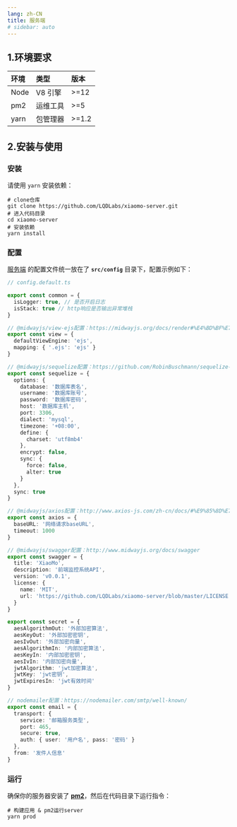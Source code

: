 ```yaml
---
lang: zh-CN
title: 服务端
# sidebar: auto
---
```


## 1.环境要求

| 环境 | 类型     | 版本  |
| :--- | :------- | :---- |
| Node | V8 引擎  | >=12  |
| pm2  | 运维工具 | >=5   |
| yarn | 包管理器 | >=1.2 |

## 2.安装与使用

### 安装

请使用 `yarn` 安装依赖：

```shell
# clone仓库
git clone https://github.com/LQDLabs/xiaomo-server.git
# 进入代码目录
cd xiaomo-server
# 安装依赖
yarn install
```

### 配置

[服务端](/xiaomo/server/) 的配置文件统一放在了 **`src/config`** 目录下，配置示例如下：

```typescript
// config.default.ts

export const common = {
  isLogger: true, // 是否开启日志
  isStack: true // http响应是否输出异常堆栈
}

// @midwayjs/view-ejs配置：https://midwayjs.org/docs/render#%E4%BD%BF%E7%94%A8-ejs
export const view = {
  defaultViewEngine: 'ejs',
  mapping: { '.ejs': 'ejs' }
}

// @midwayjs/sequelize配置：https://github.com/RobinBuschmann/sequelize-typescript
export const sequelize = {
  options: {
    database: '数据库表名',
    username: '数据库账号',
    password: '数据库密码',
    host: '数据库主机',
    port: 3306,
    dialect: 'mysql',
    timezone: '+08:00',
    define: {
      charset: 'utf8mb4'
    },
    encrypt: false,
    sync: {
      force: false,
      alter: true
    }
  },
  sync: true
}

// @midwayjs/axios配置：http://www.axios-js.com/zh-cn/docs/#%E9%85%8D%E7%BD%AE%E9%BB%98%E8%AE%A4%E5%80%BC
export const axios = {
  baseURL: '网络请求baseURL',
  timeout: 1000
}

// @midwayjs/swagger配置：http://www.midwayjs.org/docs/swagger
export const swagger = {
  title: 'XiaoMo',
  description: '前端监控系统API',
  version: 'v0.0.1',
  license: {
    name: 'MIT',
    url: 'https://github.com/LQDLabs/xiaomo-server/blob/master/LICENSE'
  }
}

export const secret = {
  aesAlgorithmOut: '外部加密算法',
  aesKeyOut: '外部加密密钥',
  aesIvOut: '外部加密向量',
  aesAlgorithmIn: '内部加密算法',
  aesKeyIn: '内部加密密钥',
  aesIvIn: '内部加密向量',
  jwtAlgorithm: 'jwt加密算法',
  jwtKey: 'jwt密钥',
  jwtExpiresIn: 'jwt有效时间'
}

// nodemailer配置：https://nodemailer.com/smtp/well-known/
export const email = {
  transport: {
    service: '邮箱服务类型',
    port: 465,
    secure: true,
    auth: { user: '用户名', pass: '密码' }
  },
  from: '发件人信息'
}
```

### 运行

确保你的服务器安装了 **[pm2](https://pm2.keymetrics.io/)**，然后在代码目录下运行指令：

```shell
# 构建应用 & pm2运行server
yarn prod
```
